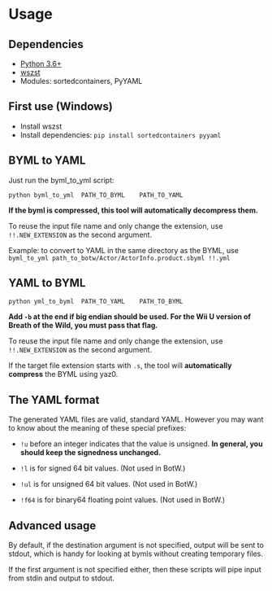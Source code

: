 # Usage

## Dependencies

- [Python 3.6+](https://www.python.org/downloads/release/python-370/)
- [wszst](https://szs.wiimm.de/download.html#os-cygwin)
- Modules: sortedcontainers, PyYAML

## First use (Windows)

* Install wszst
* Install dependencies: `pip install sortedcontainers pyyaml`

## BYML to YAML

Just run the byml_to_yml script:

```shell
python byml_to_yml  PATH_TO_BYML    PATH_TO_YAML
```

**If the byml is compressed, this tool will automatically decompress them.**

To reuse the input file name and only change the extension, use `!!.NEW_EXTENSION` as the second argument.

Example: to convert to YAML in the same directory as the BYML, use `byml_to_yml path_to_botw/Actor/ActorInfo.product.sbyml !!.yml`

## YAML to BYML

```shell
python yml_to_byml  PATH_TO_YAML    PATH_TO_BYML
```

**Add `-b` at the end if big endian should be used. For the Wii U version of Breath of the Wild,
you must pass that flag.**

To reuse the input file name and only change the extension, use `!!.NEW_EXTENSION` as the second argument.

If the target file extension starts with `.s`, the tool will **automatically compress**
the BYML using yaz0.

## The YAML format

The generated YAML files are valid, standard YAML.
However you may want to know about the meaning of these special prefixes:

* `!u` before an integer indicates that the value is unsigned. **In general, you should keep
the signedness unchanged.**

* `!l` is for signed 64 bit values. (Not used in BotW.)
* `!ul` is for unsigned 64 bit values. (Not used in BotW.)
* `!f64` is for binary64 floating point values. (Not used in BotW.)

## Advanced usage

By default, if the destination argument is not specified, output will be sent to stdout,
which is handy for looking at bymls without creating temporary files.

If the first argument is not specified either, then these scripts will pipe input from stdin
and output to stdout.
